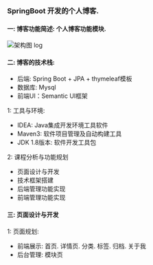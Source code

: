 ### SpringBoot 开发的个人博客.

#### 一: 博客功能简述: 个人博客功能模块.
![架构图 log](https://edu-2002.oss-cn-beijing.aliyuncs.com/blog%E5%8D%9A%E5%AE%A2%E9%A1%B9%E7%9B%AEimages/Blog%20architecture%20diagram.jpg)

#### 二: 博客的技术栈: 
 *  后端: Spring Boot + JPA + thymeleaf模板
 *  数据库: Mysql
 *  前端UI：Semantic UI框架

 1: 工具与环境: 
 *  IDEA: Java集成开发环境工具软件
 *  Maven3: 软件项目管理及自动构建工具
 *  JDK 1.8版本: 软件开发工具包

 2: 课程分析与功能规划
 * 页面设计与开发
 * 技术框架搭建
 * 后端管理功能实现
 * 前端管理功能实现

 #### 三: 页面设计与开发
 1: 页面规划: 
 * 前端展示: 首页. 详情页. 分类. 标签. 归档. 关于我
 * 后台管理: 模块页
